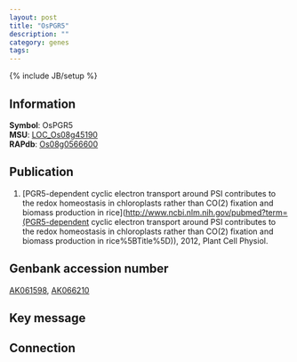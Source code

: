 ```yaml
---
layout: post
title: "OsPGR5"
description: ""
category: genes
tags: 
---
```

{% include JB/setup %}

## Information
__Symbol__: OsPGR5  
__MSU__: [LOC_Os08g45190](http://rice.plantbiology.msu.edu/cgi-bin/ORF_infopage.cgi?orf=LOC_Os08g45190)  
__RAPdb__: [Os08g0566600](http://rapdb.dna.affrc.go.jp/viewer/gbrowse_details/irgsp1?name=Os08g0566600)  

## Publication
1. [PGR5-dependent cyclic electron transport around PSI contributes to the redox homeostasis in chloroplasts rather than CO(2) fixation and biomass production in rice](http://www.ncbi.nlm.nih.gov/pubmed?term=(PGR5-dependent cyclic electron transport around PSI contributes to the redox homeostasis in chloroplasts rather than CO(2) fixation and biomass production in rice%5BTitle%5D)), 2012, Plant Cell Physiol.

## Genbank accession number
[AK061598](http://www.ncbi.nlm.nih.gov/nuccore/AK061598), [AK066210](http://www.ncbi.nlm.nih.gov/nuccore/AK066210)

## Key message

## Connection


